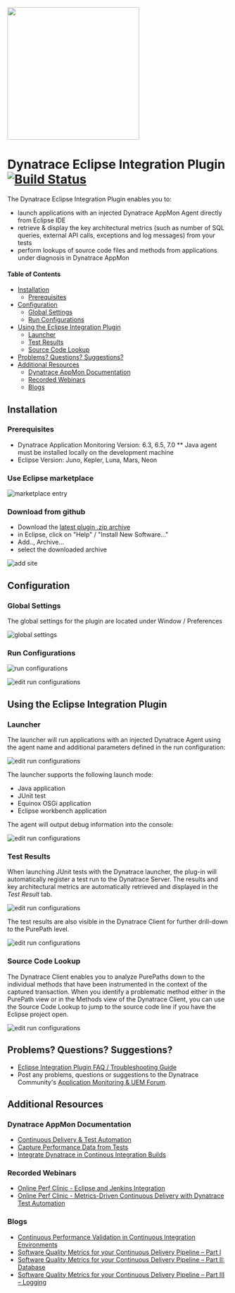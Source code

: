 <img src="/img/logo/eclipse.png" width="300" />

# Dynatrace Eclipse Integration Plugin [![Build Status](https://travis-ci.org/Dynatrace/Dynatrace-Eclipse-Integration-Plugin.svg?branch=master)](https://travis-ci.org/Dynatrace/Dynatrace-Eclipse-Integration-Plugin) 

The Dynatrace Eclipse Integration Plugin enables you to:
* launch applications with an injected Dynatrace AppMon Agent directly from Eclipse IDE
* retrieve & display the key architectural metrics (such as number of SQL queries, external API calls, exceptions and log messages) from your tests
* perform lookups of source code files and methods from applications under diagnosis in Dynatrace AppMon

#### Table of Contents

* [Installation](#installation)  
  * [Prerequisites](#prerequisites)  
* [Configuration](#configuration)
  * [Global Settings](#global-settings)
  * [Run Configurations](#run-configurations)
* [Using the Eclipse Integration Plugin](#using-the-eclipse-integration-plugin)
  * [Launcher](#launcher)
  * [Test Results](#test-results)
  * [Source Code Lookup](#source-code-lookup)
*  [Problems? Questions? Suggestions?](#problems-questions-suggestions)
* [Additional Resources](#additional-resources)
  * [Dynatrace AppMon Documentation](#dynatrace-appmon-documentation)
  * [Recorded Webinars](#recorded-webinars)
  * [Blogs](#blogs)

## Installation

### Prerequisites

* Dynatrace Application Monitoring Version: 6.3, 6.5, 7.0
** Java agent must be installed locally on the development machine
* Eclipse Version: Juno, Kepler, Luna, Mars, Neon

### Use Eclipse marketplace

![marketplace entry](/img/conf/eclipse_marketplace-dynatrace_eclipse-integration-plugin.png)

### Download from github

* Download the [latest plugin .zip archive](https://github.com/Dynatrace/Dynatrace-Eclipse-Integration-Plugin/releases/)
* in Eclipse, click on "Help" / "Install New Software..."
* Add.., Archive...
* select the downloaded archive

![add site](/img/conf/add_site.png)

## Configuration

### Global Settings

The global settings for the plugin are located under Window / Preferences

![global settings](/img/conf/global_settings.png)

### Run Configurations 

![run configurations](/img/conf/run_with_appmon_configuration.png) 

![edit run configurations](/img/conf/run_with_appmon_configuration_2.png) 

## Using the Eclipse Integration Plugin

### Launcher

The launcher will run applications with an injected Dynatrace Agent using the agent name and additional parameters defined in the run configuration:

![edit run configurations](/img/use/launcher.png) 

The launcher supports the following launch mode:
* Java application
* JUnit test
* Equinox OSGi application
* Eclipse workbench application

The agent will output debug information into the console:

![edit run configurations](/img/use/launcher_console.png) 

### Test Results

When launching JUnit tests with the Dynatrace launcher, the plug-in will automatically register a test run to the Dynatrace Server. The results and key architectural metrics are automatically retrieved and displayed in the *Test Result* tab.

![edit run configurations](/img/use/test_result.png) 

The test results are also visible in the Dynatrace Client for further drill-down to the PurePath level.

![edit run configurations](/img/use/dynatrace_client_test_automation.png) 

### Source Code Lookup

The Dynatrace Client enables you to analyze PurePaths down to the individual methods that have been instrumented in the context of the captured transaction. When you identify a problematic method either in the PurePath view or in the Methods view of the Dynatrace Client, you can use the Source Code Lookup to jump to the source code line if you have the Eclipse project open.

![edit run configurations](/img/use/source_lookup.png) 

## Problems? Questions? Suggestions?

* [Eclipse Integration Plugin FAQ / Troubleshooting Guide](FAQ.md)
* Post any problems, questions or suggestions to the Dynatrace Community's [Application Monitoring & UEM Forum](https://answers.dynatrace.com/spaces/146/index.html).

## Additional Resources

### Dynatrace AppMon Documentation

- [Continuous Delivery & Test Automation](https://community.dynatrace.com/community/pages/viewpage.action?pageId=215161284)
- [Capture Performance Data from Tests](https://community.dynatrace.com/community/display/DOCDT63/Capture+Performance+Data+from+Tests)
- [Integrate Dynatrace in Continous Integration Builds](https://community.dynatrace.com/community/display/DOCDT63/Integrate+Dynatrace+in+Continuous+Integration+Builds)

### Recorded Webinars

- [Online Perf Clinic - Eclipse and Jenkins Integration](https://youtu.be/p4Vh6BWlPjg)
- [Online Perf Clinic - Metrics-Driven Continuous Delivery with Dynatrace Test Automation](https://youtu.be/TXPSDpy7unw)

### Blogs

- [Continuous Performance Validation in Continuous Integration Environments](http://apmblog.dynatrace.com/2013/11/27/continuous-performance-validation-in-continuous-integration-environments/)
- [Software Quality Metrics for your Continuous Delivery Pipeline – Part I](http://apmblog.dynatrace.com/2014/03/13/software-quality-metrics-for-your-continuous-delivery-pipeline-part-i/)
- [Software Quality Metrics for your Continuous Delivery Pipeline – Part II: Database](http://apmblog.dynatrace.com/2014/04/23/database-access-quality-metrics-for-your-continuous-delivery-pipeline/)
- [Software Quality Metrics for your Continuous Delivery Pipeline – Part III – Logging](http://apmblog.dynatrace.com/2014/06/17/software-quality-metrics-for-your-continuous-delivery-pipeline-part-iii-logging/)
